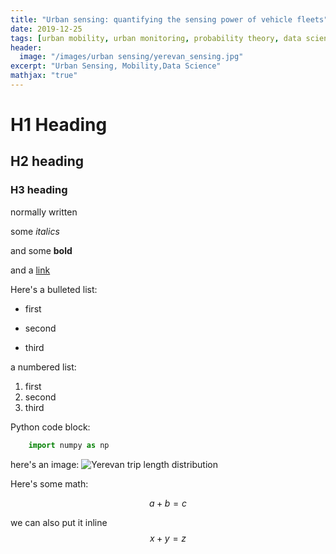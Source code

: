 ```yaml
---
title: "Urban sensing: quantifying the sensing power of vehicle fleets"
date: 2019-12-25
tags: [urban mobility, urban monitoring, probability theory, data science]
header:
  image: "/images/urban sensing/yerevan_sensing.jpg"
excerpt: "Urban Sensing, Mobility,Data Science"
mathjax: "true"
---
```


# H1 Heading

## H2 heading

### H3 heading

normally written

some *italics*

and some **bold** 

and a [link](https://docs.scipy.org/doc/scipy/reference/generated/scipy.stats.gamma.html)

Here's a bulleted list:

* first 
+ second
- third

a numbered list:
1. first
2. second
3. third

Python code block:
```python
    import numpy as np

```

here's an image:
<img src="{{ site.url }}{{ site.baseurl }}/images/urban sensing/Yerevan_trip_length_distribution.jpg" alt="Yerevan trip length distribution">

Here's some math:

$$a + b = c$$

we can also put it inline $$x+y=z$$
